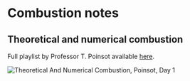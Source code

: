 # Combustion notes

## Theoretical and numerical combustion

Full playlist by Professor T. Poinsot available [here](https://www.youtube.com/playlist?list=PLbInEHTmP9VYr0vcMrXm93vs9uj5BZ5Es).

![Theoretical And Numerical Combustion, Poinsot, Day 1](https://www.youtube.com/watch?v=RzfWLuyOBkg&list=PLbInEHTmP9VYr0vcMrXm93vs9uj5BZ5Es&index=1)
